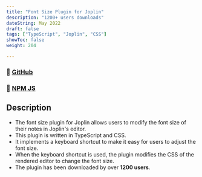 ```yaml
---
title: "Font Size Plugin for Joplin"
description: "1200+ users downloads"
dateString: May 2022
draft: false
tags: ["TypeScript", "Joplin", "CSS"]
showToc: false
weight: 204

--- 
```

### 🔗 [GitHub](https://github.com/mak2002/joplin-font-size-shortcut)
### 🔗 [NPM JS](https://www.npmjs.com/package/joplin-plugin-font-size-shortcut)

## Description

- The font size plugin for Joplin allows users to modify the font size of their notes in Joplin's editor.
- This plugin is written in TypeScript and CSS.
- It implements a keyboard shortcut to make it easy for users to adjust the font size.
- When the keyboard shortcut is used, the plugin modifies the CSS of the rendered editor to change the font size.
- The plugin has been downloaded by over **1200 users**.